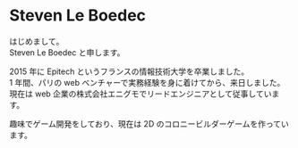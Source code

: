 # Steven Le Boedec

はじめまして。  
Steven Le Boedec と申します。

2015 年に Epitech というフランスの情報技術大学を卒業しました。  
1 年間、パリの web ベンチャーで実務経験を身に着けてから、来日しました。  
現在は web 企業の株式会社エニグモでリードエンジニアとして従事しています。

趣味でゲーム開発をしており、現在は 2D のコロニービルダーゲームを作っています。
